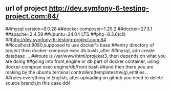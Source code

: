 ## url of project http://dev.symfony-6-testing-project.com:84/
##mysql version=8.0.28
##docker composer=1.29.2
##docker=27.3.1
##apache=2.4.58
##ubuntu=24.04 LTS
##php=8.3.6(cli)
##http://dev.symfony-6-testing-project.com:84
##localhost:8080,supposed to use docker's base
##entry directory of project then docker-compose exec db bash ,after
##mysql, adn create database ...
##route is /var/www/html/projekat3, then depends on what you are doing 
##going into front,engine or db part of docker container, using docker-compose exec engine/db/front bash 
##and then there you are making by the ubuntu terminal controllers(templates/twig),entities...
##rules:everything in English, after uploading on github you need to delete source branch,in this case dd4
